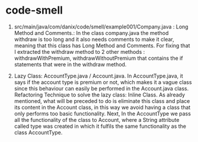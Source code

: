 code-smell
==========

1. src/main/java/com/danix/code/smell/example001/Company.java :
 Long Method and Comments.: In the class company.java the method withdraw is too long and it also needs comments to make it clear, meaning that this class has Long Method and Comments. For fixing that I extracted the withdraw method to 2 other methods : withdrawWithPremium, withdrawWithoutPremium that contains the if statements that were in the withdraw method. 

2. Lazy Class: AccountType.java  / Account.java. 
In AccountType.java, it says if the account type is premium or not, which makes it a vague class since this behaviour can easily be performed in the Account.java class. 
Refactoring Technique to solve the lazy class: Inline Class. As already mentioned, what will be preceded to do is eliminate this class and place its content in the Account class, in this way we avoid having a class that only performs too basic functionality.
Next, In the AccountType we pass all the functionality of the class to Account, where a String attribute called type was created in which it fulfils the same functionality as the class AccountType.

